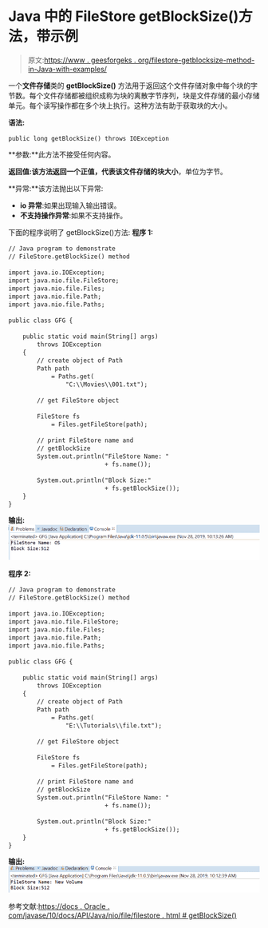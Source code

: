 # Java 中的 FileStore getBlockSize()方法，带示例

> 原文:[https://www . geesforgeks . org/filestore-getblocksize-method-in-Java-with-examples/](https://www.geeksforgeeks.org/filestore-getblocksize-method-in-java-with-examples/)

一个**文件存储**类的 **getBlockSize()** 方法用于返回这个文件存储对象中每个块的字节数。每个文件存储都被组织成称为块的离散字节序列，块是文件存储的最小存储单元。每个读写操作都在多个块上执行。这种方法有助于获取块的大小。

**语法:**

```
public long getBlockSize() throws IOException

```

**参数:**此方法不接受任何内容。

**返回值:**该方法返回一个正值，代表该文件存储的**块大小**，单位为字节。

**异常:**该方法抛出以下异常:

*   **io 异常**:如果出现输入输出错误。
*   **不支持操作异常**:如果不支持操作。

下面的程序说明了 getBlockSize()方法:
**程序 1:**

```
// Java program to demonstrate
// FileStore.getBlockSize() method

import java.io.IOException;
import java.nio.file.FileStore;
import java.nio.file.Files;
import java.nio.file.Path;
import java.nio.file.Paths;

public class GFG {

    public static void main(String[] args)
        throws IOException
    {
        // create object of Path
        Path path
            = Paths.get(
                "C:\\Movies\\001.txt");

        // get FileStore object

        FileStore fs
            = Files.getFileStore(path);

        // print FileStore name and
        // getBlockSize
        System.out.println("FileStore Name: "
                           + fs.name());

        System.out.println("Block Size:"
                           + fs.getBlockSize());
    }
}
```

**输出:**
![](img/45f459fda1dbe8543af45b2f07a449c0.png)

**程序 2:**

```
// Java program to demonstrate
// FileStore.getBlockSize() method

import java.io.IOException;
import java.nio.file.FileStore;
import java.nio.file.Files;
import java.nio.file.Path;
import java.nio.file.Paths;

public class GFG {

    public static void main(String[] args)
        throws IOException
    {
        // create object of Path
        Path path
            = Paths.get(
                "E:\\Tutorials\\file.txt");

        // get FileStore object

        FileStore fs
            = Files.getFileStore(path);

        // print FileStore name and
        // getBlockSize
        System.out.println("FileStore Name: "
                           + fs.name());

        System.out.println("Block Size:"
                           + fs.getBlockSize());
    }
}
```

**输出:**
![](img/9ed392c29876c9121518214c043938d5.png)

参考文献:[https://docs . Oracle . com/javase/10/docs/API/Java/nio/file/filestore . html # getBlockSize()](https://docs.oracle.com/javase/10/docs/api/java/nio/file/FileStore.html#getBlockSize())